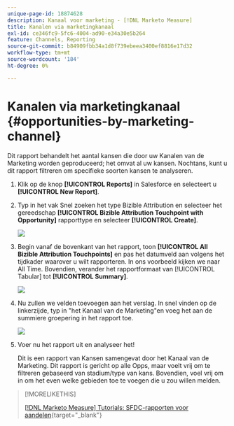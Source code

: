 ```yaml
---
unique-page-id: 18874628
description: Kanaal voor marketing - [!DNL Marketo Measure]
title: Kanalen via marketingkanaal
exl-id: ce346fc9-5fc6-4004-ad90-e34a30e5b264
feature: Channels, Reporting
source-git-commit: b84909fbb34a1d8f739ebeea3400ef8816e17d32
workflow-type: tm+mt
source-wordcount: '184'
ht-degree: 0%

---
```


# Kanalen via marketingkanaal {#opportunities-by-marketing-channel}

Dit rapport behandelt het aantal kansen die door uw Kanalen van de Marketing worden geproduceerd; het omvat al uw kansen. Nochtans, kunt u dit rapport filtreren om specifieke soorten kansen te analyseren.

1. Klik op de knop **[!UICONTROL Reports]** in Salesforce en selecteert u **[!UICONTROL New Report]**.

1. Typ in het vak Snel zoeken het type Bizible Attribution en selecteer het gereedschap **[!UICONTROL Bizible Attribution Touchpoint with Opportunity]** rapporttype en selecteer **[!UICONTROL Create]**.

   ![](assets/1-2.jpg)

1. Begin vanaf de bovenkant van het rapport, toon **[!UICONTROL All Bizible Attribution Touchpoints]** en pas het datumveld aan volgens het tijdkader waarover u wilt rapporteren. In ons voorbeeld kijken we naar All Time. Bovendien, verander het rapportformaat van [!UICONTROL Tabular] tot **[!UICONTROL Summary]**.

   ![](assets/2-2.jpg)

1. Nu zullen we velden toevoegen aan het verslag. In snel vinden op de linkerzijde, typ in &quot;het Kanaal van de Marketing&quot;en voeg het aan de summiere groepering in het rapport toe.

   ![](assets/3-2.jpg)

1. Voer nu het rapport uit en analyseer het!

   Dit is een rapport van Kansen samengevat door het Kanaal van de Marketing. Dit rapport is gericht op alle Opps, maar voelt vrij om te filtreren gebaseerd van stadium/type van kans. Bovendien, voel vrij om in om het even welke gebieden toe te voegen die u zou willen melden.

>[!MORELIKETHIS]
>
>[[!DNL Marketo Measure] Tutorials: SFDC-rapporten voor aandelen](https://experienceleague.adobe.com/en/docs/marketo-measure-learn/tutorials/onboarding/marketo-measure-102/stock-salesforce-reports){target="_blank"}
